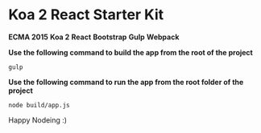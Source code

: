 # Koa 2 React Starter Kit

**ECMA 2015** **Koa 2** **React** **Bootstrap** 
**Gulp** **Webpack**

**Use the following command to build the app from the root of the project**

`gulp`

**Use the following command to run the app from the root folder of the project**

`node build/app.js`

Happy Nodeing :)